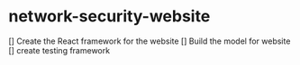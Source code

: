 # network-security-website

[] Create the React framework for the website
[] Build the model for website
[] create testing framework 

